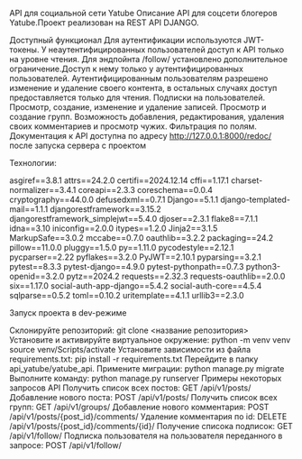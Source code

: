 API для социальной сети Yatube
Описание
API для соцсети блогеров Yatube.Проект реализован на REST API DJANGO.

Доступный функционал
Для аутентификации используются JWT-токены.
У неаутентифицированных пользователей доступ к API только на уровне чтения.
Для эндпойнта /follow/ установлено дополнительное ограничение.Доступ к нему только у аутентифицированных пользователей.
Аутентифицированным пользователям разрешено изменение и удаление своего контента, в остальных случаях доступ предоставляется только для чтения.
Подписки на пользователей.
Просмотр, создание, изменение и удаление записей.
Просмотр и создание групп.
Возможность добавления, редактирования, удаления своих комментариев и просмотр чужих.
Фильтрация по полям.
Документация к API доступна по адресу http://127.0.0.1:8000/redoc/ после запуска сервера с проектом

Технологии:

asgiref==3.8.1
attrs==24.2.0
certifi==2024.12.14
cffi==1.17.1
charset-normalizer==3.4.1
coreapi==2.3.3
coreschema==0.0.4
cryptography==44.0.0
defusedxml==0.7.1
Django==5.1.1
django-templated-mail==1.1.1
djangorestframework==3.15.2
djangorestframework_simplejwt==5.4.0
djoser==2.3.1
flake8==7.1.1
idna==3.10
iniconfig==2.0.0
itypes==1.2.0
Jinja2==3.1.5
MarkupSafe==3.0.2
mccabe==0.7.0
oauthlib==3.2.2
packaging==24.2
pillow==11.0.0
pluggy==1.5.0
py==1.11.0
pycodestyle==2.12.1
pycparser==2.22
pyflakes==3.2.0
PyJWT==2.10.1
pyparsing==3.2.1
pytest==8.3.3
pytest-django==4.9.0
pytest-pythonpath==0.7.3
python3-openid==3.2.0
pytz==2024.2
requests==2.32.3
requests-oauthlib==2.0.0
six==1.17.0
social-auth-app-django==5.4.2
social-auth-core==4.5.4
sqlparse==0.5.2
toml==0.10.2
uritemplate==4.1.1
urllib3==2.3.0

Запуск проекта в dev-режиме

Склонируйте репозиторий:
git clone <название репозитория>
Установите и активируйте виртуальное окружение:
python -m venv venv
source venv/Scripts/activate
Установите зависимости из файла requirements.txt:
pip install -r requirements.txt
Перейдите в папку api_yatube/yatube_api.
Примените миграции:
python manage.py migrate
Выполните команду:
python manage.py runserver
Примеры некоторых запросов API
Получить список всех постов:
GET /api/v1/posts/
Добавление нового поста:
POST /api/v1/posts/
Получить список всех групп:
GET /api/v1/groups/
Добавление нового комментария:
POST /api/v1/posts/{post_id}/comments/
Удаление комментария по id:
DELETE /api/v1/posts/{post_id}/comments/{id}/
Получение списока подписок:
GET /api/v1/follow/
Подписка пользователя на пользователя переданного в запросе:
POST /api/v1/follow/